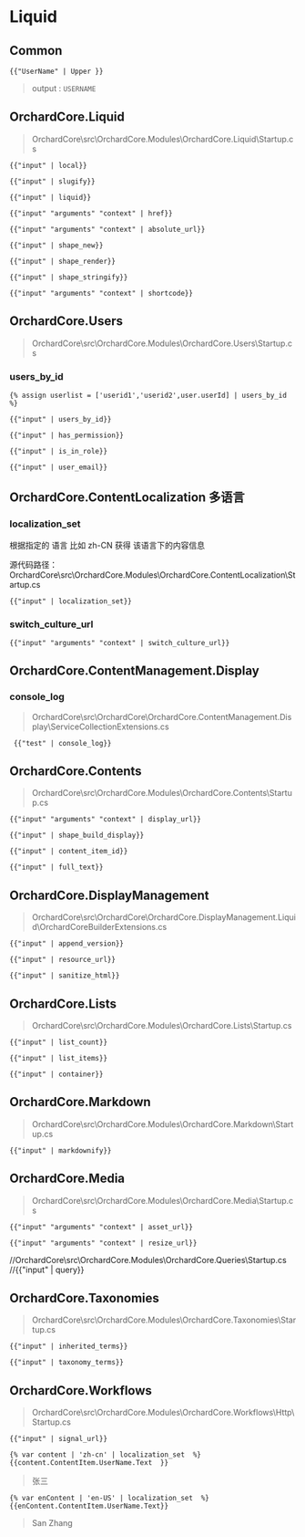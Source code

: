 # Liquid

## Common

``` Liquid
{{"UserName" | Upper }}  
```
> output : `USERNAME` 


## OrchardCore.Liquid
> OrchardCore\src\OrchardCore.Modules\OrchardCore.Liquid\Startup.cs

`{{"input" | local}}`

`{{"input" | slugify}}`

`{{"input" | liquid}}`

`{{"input" "arguments" "context" | href}}`

`{{"input" "arguments" "context" | absolute_url}}`

`{{"input" | shape_new}}`

`{{"input" | shape_render}}`

`{{"input" | shape_stringify}}`

`{{"input" "arguments" "context" | shortcode}}`

## OrchardCore.Users
> OrchardCore\src\OrchardCore.Modules\OrchardCore.Users\Startup.cs

### users_by_id
 ```Lqiud 
 {% assign userlist = ['userid1','userid2',user.userId] | users_by_id   %}
 ```
`{{"input" | users_by_id}}`

`{{"input" | has_permission}}`

`{{"input" | is_in_role}}`

`{{"input" | user_email}}`

## OrchardCore.ContentLocalization  多语言

### localization_set
根据指定的 语言 比如 zh-CN 获得 该语言下的内容信息

源代码路径：OrchardCore\src\OrchardCore.Modules\OrchardCore.ContentLocalization\Startup.cs

`{{"input" | localization_set}}`  

### switch_culture_url

 `{{"input" "arguments" "context" | switch_culture_url}}`

## OrchardCore.ContentManagement.Display
### console_log
 > OrchardCore\src\OrchardCore\OrchardCore.ContentManagement.Display\ServiceCollectionExtensions.cs 

 ``` {{"test" | console_log}}```

## OrchardCore.Contents
> OrchardCore\src\OrchardCore.Modules\OrchardCore.Contents\Startup.cs
 
`{{"input" "arguments" "context" | display_url}}`

`{{"input" | shape_build_display}}`

`{{"input" | content_item_id}}`

`{{"input" | full_text}}`


## OrchardCore.DisplayManagement
> OrchardCore\src\OrchardCore\OrchardCore.DisplayManagement.Liquid\OrchardCoreBuilderExtensions.cs

`{{"input" | append_version}}`

`{{"input" | resource_url}}`

`{{"input" | sanitize_html}}`


## OrchardCore.Lists
> OrchardCore\src\OrchardCore.Modules\OrchardCore.Lists\Startup.cs
> 
`{{"input" | list_count}}`

`{{"input" | list_items}}`

`{{"input" | container}}`

## OrchardCore.Markdown

> OrchardCore\src\OrchardCore.Modules\OrchardCore.Markdown\Startup.cs

`{{"input" | markdownify}}`

## OrchardCore.Media 
> OrchardCore\src\OrchardCore.Modules\OrchardCore.Media\Startup.cs

`{{"input" "arguments" "context" | asset_url}}`

`{{"input" "arguments" "context" | resize_url}}`


//OrchardCore\src\OrchardCore.Modules\OrchardCore.Queries\Startup.cs
//{{"input" | query}}

## OrchardCore.Taxonomies
> OrchardCore\src\OrchardCore.Modules\OrchardCore.Taxonomies\Startup.cs
> 
`{{"input" | inherited_terms}}`

`{{"input" | taxonomy_terms}}`



## OrchardCore.Workflows
> OrchardCore\src\OrchardCore.Modules\OrchardCore.Workflows\Http\Startup.cs

`{{"input" | signal_url}}`

``` Liquid
{% var content | 'zh-cn' | localization_set  %}
{{content.ContentItem.UserName.Text  }}
```
> 张三


``` Liquid
{% var enContent | 'en-US' | localization_set  %}
{{enContent.ContentItem.UserName.Text}} 
```
> San Zhang

